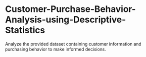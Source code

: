 # Customer-Purchase-Behavior-Analysis-using-Descriptive-Statistics
Analyze the provided dataset containing customer information and purchasing behavior to make informed decisions.
